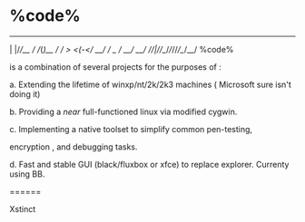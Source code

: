 
%code%  
  =================================================================
   _  __    __  _          __ 
  | |/_/__ / /_(_)__  ____/ /_
 _>  <(_-</ __/ / _ \/ __/ __/
/_/|_/___/\__/_/_//_/\__/\__/
%code%

is a combination of several projects for the purposes of :



a. Extending the lifetime of winxp/nt/2k/2k3 machines ( Microsoft sure isn\'t doing it)

b. Providing a *near* full-functioned linux via modified cygwin.

c. Implementing a native toolset to simplify common pen-testing,

encryption , and debugging tasks.

d. Fast and stable GUI (black/fluxbox or xfce) to replace explorer. Currenty using BB. 


======

Xstinct
